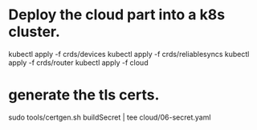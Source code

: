 # Deploy the cloud part into a k8s cluster.
kubectl apply -f crds/devices
kubectl apply -f crds/reliablesyncs
kubectl apply -f crds/router
kubectl apply -f cloud

# generate the tls certs.
sudo tools/certgen.sh buildSecret | tee cloud/06-secret.yaml

